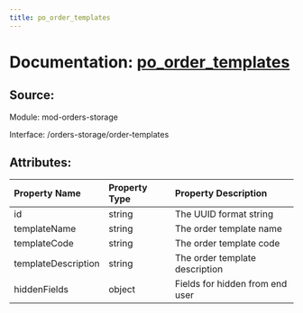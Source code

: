 ```yaml
---
title: po_order_templates
---
```

# Documentation: [po_order_templates](po_order_templates.md)

## Source:

Module: mod-orders-storage

Interface: /orders-storage/order-templates

## Attributes:

| Property Name       | Property Type   | Property Description            |
|:--------------------|:----------------|:--------------------------------|
| id                  | string          | The UUID format string          |
| templateName        | string          | The order template name         |
| templateCode        | string          | The order template code         |
| templateDescription | string          | The order template description  |
| hiddenFields        | object          | Fields for hidden from end user |


